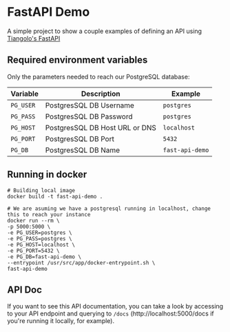# FastAPI Demo

A simple project to show a couple examples of defining an API using [Tiangolo's FastAPI](https://fastapi.tiangolo.com/)

## Required environment variables

Only the parameters needed to reach our PostgreSQL database:

| Variable    | Description                     | Example         |
|-------------|---------------------------------|-----------------|
| `PG_USER`   | PostgresSQL DB Username         | `postgres`      |
| `PG_PASS`   | PostgresSQL DB Password         | `postgres`      |
| `PG_HOST`   | PostgresSQL DB Host URL or DNS  | `localhost`     |
| `PG_PORT`   | PostgresSQL DB Port             | `5432`          |
| `PG_DB`     | PostgresSQL DB Name             | `fast-api-demo` |

## Running in docker

```shell
# Building local image
docker build -t fast-api-demo .

# We are asuming we have a postgresql running in localhost, change this to reach your instance
docker run --rm \
-p 5000:5000 \
-e PG_USER=postgres \
-e PG_PASS=postgres \
-e PG_HOST=localhost \
-e PG_PORT=5432 \
-e PG_DB=fast-api-demo \
--entrypoint /usr/src/app/docker-entrypoint.sh \
fast-api-demo
```

## API Doc

If you want to see this API documentation, you can take a look by accessing to your API endpoint and querying
to `/docs` (http://localhost:5000/docs if you're running it locally, for example).
